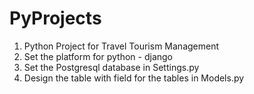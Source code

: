 # PyProjects
1) Python Project for Travel Tourism Management
2) Set the platform for python - django
3) Set the Postgresql database in Settings.py
4) Design the table with field for the tables in Models.py
